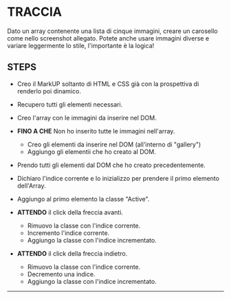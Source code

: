 # TRACCIA

Dato un array contenente una lista di cinque immagini, creare un carosello come nello screenshot allegato. Potete anche usare immagini diverse e variare leggermente lo stile, l'importante è la logica!

## STEPS

- Creo il MarkUP soltanto di HTML e CSS già con la prospettiva di renderlo poi dinamico.
- Recupero tutti gli elementi necessari.
- Creo l'array con le immagini da inserire nel DOM.
- **FINO A CHE** Non ho inserito tutte le immagini nell'array.

  - Creo gli elementi da inserire nel DOM (all'interno di "gallery")
  - Aggiungo gli elementii che ho creato al DOM.

- Prendo tutti gli elementi dal DOM che ho creato precedentemente.
- Dichiaro l'indice corrente e lo inizializzo per prendere il primo elemento
  dell'Array.
- Aggiungo al primo elemento la classe "Active".

- **ATTENDO** il click della freccia avanti.

  - Rimuovo la classe con l'indice corrente.
  - Incremento l'indice corrente.
  - Aggiungo la classe con l'indice incrementato.

- **ATTENDO** il click della freccia indietro.
  - Rimuovo la classe con l'indice corrente.
  - Decremento una indice.
  - Aggiungo la classe con l'indice incrementato.

---
